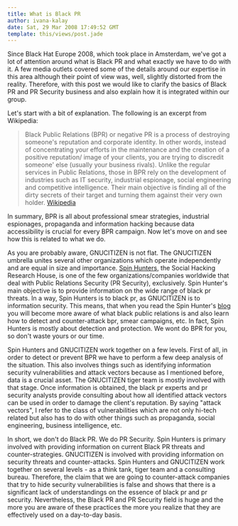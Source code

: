 ```yaml
---
title: What is Black PR
author: ivana-kalay
date: Sat, 29 Mar 2008 17:49:52 GMT
template: this/views/post.jade
---
```


Since Black Hat Europe 2008, which took place in Amsterdam, we've got a lot of attention around what is Black PR and what exactly we have to do with it. A few media outlets covered some of the details around our expertise in this area although their point of view was, well, slightly distorted from the reality. Therefore, with this post we would like to clarify the basics of Black PR and PR Security business and also explain how it is integrated within our group.

Let's start with a bit of explanation. The following is an excerpt from Wikipedia:

> Black Public Relations (BPR) or negative PR is a process of destroying someone's reputation and corporate identity. In other words, instead of concentrating your efforts in the maintenance and the creation of a positive reputation/ image of your clients, you are trying to discredit someone' else (usually your business rivals). Unlike the regular services in Public Relations, those in BPR rely on the development of industries such as IT security, industrial espionage, social engineering and competitive intelligence. Their main objective is finding all of the dirty secrets of their target and turning them against their very own holder. [Wikipedia](http://en.wikipedia.org/wiki/Black_PR "Wikipedia: Black Public Relations (Black PR)")

In summary, BPR is all about professional smear strategies, industrial espionages, propaganda and information hacking because data accessibility is crucial for every BPR campaign. Now let's move on and see how this is related to what we do.

As you are probably aware, GNUCITIZEN is not flat. The GNUCITIZEN umbrella unites several other organizations which operate independently and are equal in size and importance. [Spin Hunters](http://www.spinhunters.org "Spin Hunters | Social Hacking Research House "), the Social Hacking Research House, is one of the few organizations/companies worldwide that deal with Public Relations Security (PR Security), exclusively. Spin Hunter's main objective is to provide information on the wide range of black pr threats. In a way, Spin Hunters is to black pr, as GNUCITIZEN is to information security. This means, that when you read the Spin Hunter's [blog](https://www.spinhunters.org/categories/blog/ "Spin Hunter") you will become more aware of what black public relations is and also learn how to detect and counter-attack bpr, smear campaigns, etc. In fact, Spin Hunters is mostly about detection and protection. We wont do BPR for you, so don't waste yours or our time.

Spin Hunters and GNUCITIZEN work together on a few levels. First of all, in order to detect or prevent BPR we have to perform a few deep analysis of the situation. This also involves things such as identifying information security vulnerabilities and attack vectors because as I mentioned before, data is a crucial asset. The GNUCITIZEN tiger team is mostly involved with that stage. Once information is obtained, the black pr experts and pr security analysts provide consulting about how all identified attack vectors can be used in order to damage the client's reputation. By saying "attack vectors", I refer to the class of vulnerabilities which are not only hi-tech related but also has to do with other things such as propaganda, social engineering, business intelligence, etc.

In short, we don't do Black PR. We do PR Security. Spin Hunters is primary involved with providing information on current Black PR threats and counter-strategies. GNUCITIZEN is involved with providing information on security threats and counter-attacks. Spin Hunters and GNUCITIZEN work together on several levels - as a think tank, tiger team and a consulting bureau. Therefore, the claim that we are going to counter-attack companies that try to hide security vulnerabilities is false and shows that there is a significant lack of understandings on the essence of black pr and pr security. Nevertheless, the Black PR and PR Security field is huge and the more you are aware of these practices the more you realize that they are effectively used on a day-to-day basis.
